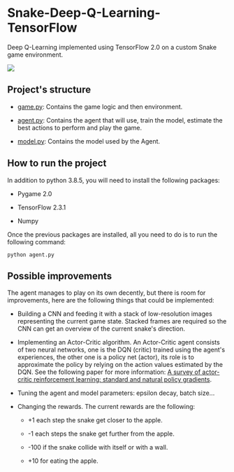 # Snake-Deep-Q-Learning-TensorFlow

Deep Q-Learning implemented using TensorFlow 2.0 on a custom Snake game environment.

![](https://media.giphy.com/media/w038mWYadaQgpBFxMq/giphy.gif)

## Project's structure

* [game.py](./game.py): Contains the game logic and then environment.

* [agent.py](./agent.py): Contains the agent that will use, train the model, estimate the best actions to perform and play the game.

* [model.py](./model.py): Contains the model used by the Agent.

## How to run the project

In addition to python 3.8.5, you will need to install the following packages:

* Pygame 2.0

* TensorFlow 2.3.1

* Numpy

Once the previous packages are installed, all you need to do is to run the following command:

```
python agent.py
```

## Possible improvements

The agent manages to play on its own decently, but there is room for improvements, here are the following things that could be implemented:

* Building a CNN and feeding it with a stack of low-resolution images representing the current game state. Stacked frames are required so the CNN can get an overview of the current snake's direction.

* Implementing an Actor-Critic algorithm. An Actor-Critic agent consists of two neural networks, one is the DQN (critic) trained using the agent's experiences, the other one is a policy net (actor), its role is to approximate the policy by relying on the action values estimated by the DQN. See the following paper for more information: [A survey of actor-critic reinforcement learning: standard and natural policy gradients](https://hal.archives-ouvertes.fr/hal-00756747/document).

* Tuning the agent and model parameters: epsilon decay, batch size...

* Changing the rewards. The current rewards are the following:
  
  * +1 each step the snake get closer to the apple.
  
  * -1 each steps the snake get further from the apple.
  
  * -100 if the snake collide with itself or with a wall.
  
  * +10 for eating the apple.
